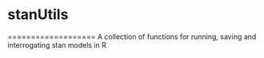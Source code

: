 # stanUtils
===================
A collection of functions for running, saving and interrogating stan models in R
